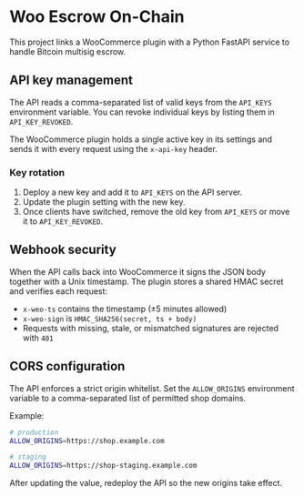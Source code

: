 # Woo Escrow On-Chain

This project links a WooCommerce plugin with a Python FastAPI service to handle Bitcoin multisig escrow.

## API key management

The API reads a comma-separated list of valid keys from the `API_KEYS` environment variable. You can revoke individual keys by listing them in `API_KEY_REVOKED`.

The WooCommerce plugin holds a single active key in its settings and sends it with every request using the `x-api-key` header.

### Key rotation
1. Deploy a new key and add it to `API_KEYS` on the API server.
2. Update the plugin setting with the new key.
3. Once clients have switched, remove the old key from `API_KEYS` or move it to `API_KEY_REVOKED`.

## Webhook security

When the API calls back into WooCommerce it signs the JSON body together with a Unix timestamp. The plugin stores a shared HMAC secret and verifies each request:

- `x-weo-ts` contains the timestamp (±5 minutes allowed)
- `x-weo-sign` is `HMAC_SHA256(secret, ts + body)`
- Requests with missing, stale, or mismatched signatures are rejected with `401`

## CORS configuration

The API enforces a strict origin whitelist. Set the `ALLOW_ORIGINS` environment
variable to a comma-separated list of permitted shop domains.

Example:

```bash
# production
ALLOW_ORIGINS=https://shop.example.com

# staging
ALLOW_ORIGINS=https://shop-staging.example.com
```

After updating the value, redeploy the API so the new origins take effect.
